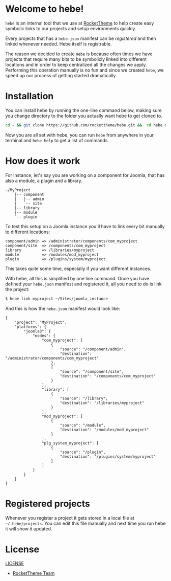 # Welcome to hebe!
`hebe` is an internal tool that we use at [RocketTheme][rockettheme] to help create easy symbolic links to our projects and setup environments quickly.

Every projects that has a `hebe.json` manifest can be _registered_ and then linked whenever needed. Hebe itself is registrable.

The reason we decided to create `Hebe` is because often times we have projects that require many bits to be symbolicly linked into different locations and in order to keep centralized all the changes we apply. Performing this operation manually is no fun and since we created `hebe`, we speed up our process of getting started dramatically.


# Installation
You can install hebe by running the one-line command below, making sure you change directory to the folder you actually want hebe to get cloned to.

```bash
cd ~ && git clone https://github.com/rockettheme/hebe.git &&  cd hebe && ./hebe register . && ./hebe link hebe /usr/local/bin && echo -e "Installation completed\n\n Hebe help:" && hebe
```

Now you are all set with hebe, you can run `hebe` from anywhere in your terminal and `hebe help` to get a list of commands.


# How does it work
For instance, let's say you are working on a component for Joomla, that has also a module, a plugin and a library.

```
~/MyProject
    |-- component
    |   |-- admin
    |   `-- site
    |-- library
    |-- module
    `-- plugin
```

To test this setup on a Joomla instance you'll have to link every bit manually to different locations:

```
component/admin => /administrator/components/com_myproject
component/site  => /components/com_myproject
library         => /libraries/myproject
module          => /modules/mod_myproject
plugin          => /plugins/system/myproject
```

This takes quite some time, especially if you want different instances.

With hebe, all this is simplified by one line command. Once you have defined your `hebe.json` manifest and registered it, all you need to do is link the project:

```bash
$ hebe link myproject ~/Sites/joomla_instance
```

And this is how the `hebe.json` manifest would look like:

```
{
    "project": "MyProject",
    "platforms": {
        "joomla3": {
            "nodes": {
                "com_myproject": [
                    {
                        "source": "/component/admin",
                        "destination": "/administrator/components/com_myproject"
                    },
                    {
                        "source": "/component/site",
                        "destination": "/components/com_myproject"
                    }
                ],
                "library": [
                    {
                        "source": "/library",
                        "destination": "/libraries/myproject"
                    }
                ],
                "mod_myproject": [
                    {
                        "source": "/module",
                        "destination": "/modules/mod_myproject"
                    }
                ],
                "plg_system_myproject": [
                    {
                        "source": "/plugin",
                        "destination": "/plugins/system/myproject"
                    }
                ]
            }
        }
    }
}
```


# Registered projects
Whenever you register a project it gets stored in a local file at `~/.hebe/projects`. You can edit this file manually and next time you run hebe it will show it updated.

# License
[LICENSE](LICENSE)


- [RocketTheme Team][rockettheme]


[rockettheme]: http://www.rockettheme.com
